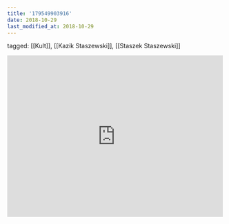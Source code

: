 ```yaml
---
title: '179549903916'
date: 2018-10-29
last_modified_at: 2018-10-29
---
```

tagged: [[Kult]], [[Kazik Staszewski]], [[Staszek Staszewski]]
<iframe allow="accelerometer; autoplay; clipboard-write; encrypted-media; gyroscope; picture-in-picture" allowfullscreen="" frameborder="0" height="375" id="youtube_iframe" src="https://www.youtube.com/embed/vyshGN14uBM?feature=oembed&amp;enablejsapi=1&amp;origin=https://safe.txmblr.com&amp;wmode=opaque" width="500"></iframe>